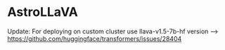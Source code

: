 # AstroLLaVA

Update: For deploying on custom cluster use llava-v1.5-7b-hf version --> https://github.com/huggingface/transformers/issues/28404
